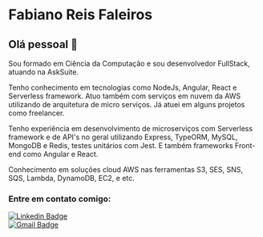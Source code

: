 # Fabiano Reis Faleiros

## Olá pessoal :wave:

Sou formado em Ciência da Computação e sou desenvolvedor FullStack, atuando na AskSuite. 

Tenho conhecimento em tecnologias como NodeJs, Angular, React e Serverless framework. Atuo também com serviços em nuvem da AWS utilizando de arquitetura de micro serviços. Já atuei em alguns projetos como freelancer.

Tenho experiência em desenvolvimento de microserviços com Serverless framework e de API's no geral utilizando Express, TypeORM, MySQL, MongoDB e Redis, testes unitários com Jest. E também frameworks Front-end como Angular e React.

Conhecimento em soluções cloud AWS nas ferramentas S3, SES, SNS, SQS, Lambda, DynamoDB, EC2, e etc.

### Entre em contato comigo:

[![Linkedin Badge](https://img.shields.io/badge/-Fabiano-blue?style=flat-square&logo=Linkedin&logoColor=white&link=https://https://www.linkedin.com/in/fabiano-reis-faleiros-55532b190/)](https://www.linkedin.com/in/fabiano-reis-faleiros-55532b190)
<br/>
[![Gmail Badge](https://img.shields.io/badge/-fabianordev@gmail.com-c14438?style=flat-square&logo=Gmail&logoColor=white&link=mailto:fabianordev@gmail.com)](mailto:fabianordev@gmail.com)
